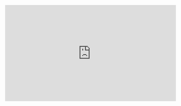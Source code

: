 <iframe width="560" height="315" src="https://www.youtube.com/embed/FMGDZtZoyWI" title="YouTube video player" frameborder="0" allow="accelerometer; autoplay; clipboard-write; encrypted-media; gyroscope; picture-in-picture" allowfullscreen></iframe>
